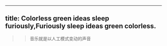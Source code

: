 ------------------
title: Colorless green ideas sleep furiously,Furiously sleep ideas green colorless.
------------------

>> 音乐就是以人工模式变动的声音
